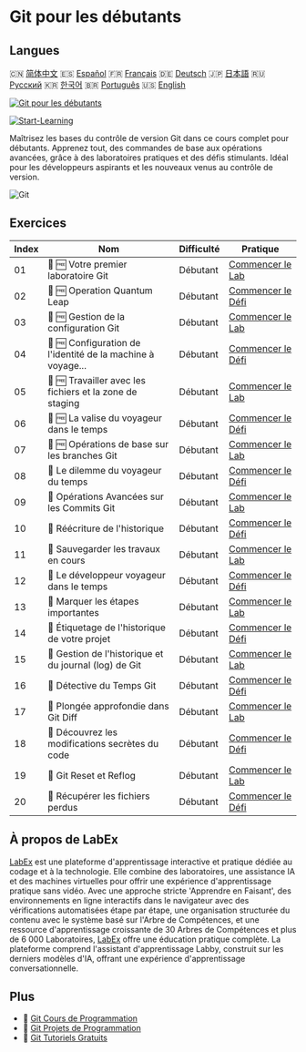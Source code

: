 # Git pour les débutants

## Langues

🇨🇳 [简体中文](README_zh.md) 🇪🇸 [Español](README_es.md) 🇫🇷 [Français](README_fr.md) 🇩🇪 [Deutsch](README_de.md) 🇯🇵 [日本語](README_ja.md) 🇷🇺 [Русский](README_ru.md) 🇰🇷 [한국어](README_ko.md) 🇧🇷 [Português](README_pt.md) 🇺🇸 [English](README.md) 

[![Git pour les débutants](https://cover-creator.labex.io/git-for-beginners.png?lang=fr)](https://labex.io/fr/courses/git-for-beginners)

[![Start-Learning](https://img.shields.io/badge/Start-Learning-whitesmoke?style=for-the-badge)](https://labex.io/fr/courses/git-for-beginners)

Maîtrisez les bases du contrôle de version Git dans ce cours complet pour débutants. Apprenez tout, des commandes de base aux opérations avancées, grâce à des laboratoires pratiques et des défis stimulants. Idéal pour les développeurs aspirants et les nouveaux venus au contrôle de version.

![Git](https://img.shields.io/badge/Git-whitesmoke?style=for-the-badge&logo=git)


## Exercices

|   Index | Nom                                                         | Difficulté   | Pratique                                                                                                                                         |
|---------|-------------------------------------------------------------|--------------|--------------------------------------------------------------------------------------------------------------------------------------------------|
|      01 | 🧩 🆓 Votre premier laboratoire Git                         | Débutant     | <a target='_blank' href='https://labex.io/fr/labs/git-your-first-git-lab-92739?course=git-for-beginners'>Commencer le Lab</a>                    |
|      02 | 🎯 🆓 Operation Quantum Leap                                | Débutant     | <a target='_blank' href='https://labex.io/fr/labs/git-operation-quantum-leap-387717?course=git-for-beginners'>Commencer le Défi</a>              |
|      03 | 🧩 🆓 Gestion de la configuration Git                       | Débutant     | <a target='_blank' href='https://labex.io/fr/labs/git-git-config-management-385164?course=git-for-beginners'>Commencer le Lab</a>                |
|      04 | 🎯 🆓 Configuration de l'identité de la machine à voyage... | Débutant     | <a target='_blank' href='https://labex.io/fr/labs/git-time-machine-identity-configuration-387720?course=git-for-beginners'>Commencer le Défi</a> |
|      05 | 🧩 🆓 Travailler avec les fichiers et la zone de staging    | Débutant     | <a target='_blank' href='https://labex.io/fr/labs/git-working-with-files-and-staging-area-387457?course=git-for-beginners'>Commencer le Lab</a>  |
|      06 | 🎯 🆓 La valise du voyageur dans le temps                   | Débutant     | <a target='_blank' href='https://labex.io/fr/labs/git-the-time-traveler-s-suitcase-387725?course=git-for-beginners'>Commencer le Défi</a>        |
|      07 | 🧩 🆓 Opérations de base sur les branches Git               | Débutant     | <a target='_blank' href='https://labex.io/fr/labs/git-git-branch-basic-operations-385163?course=git-for-beginners'>Commencer le Lab</a>          |
|      08 | 🎯  Le dilemme du voyageur du temps                         | Débutant     | <a target='_blank' href='https://labex.io/fr/labs/git-the-time-traveler-s-dilemma-387733?course=git-for-beginners'>Commencer le Défi</a>         |
|      09 | 🧩  Opérations Avancées sur les Commits Git                 | Débutant     | <a target='_blank' href='https://labex.io/fr/labs/git-advanced-git-commit-operations-387471?course=git-for-beginners'>Commencer le Lab</a>       |
|      10 | 🎯  Réécriture de l'historique                              | Débutant     | <a target='_blank' href='https://labex.io/fr/labs/git-rewriting-history-387746?course=git-for-beginners'>Commencer le Défi</a>                   |
|      11 | 🧩  Sauvegarder les travaux en cours                        | Débutant     | <a target='_blank' href='https://labex.io/fr/labs/git-saving-work-in-progress-387492?course=git-for-beginners'>Commencer le Lab</a>              |
|      12 | 🎯  Le développeur voyageur dans le temps                   | Débutant     | <a target='_blank' href='https://labex.io/fr/labs/git-the-time-traveling-developer-387759?course=git-for-beginners'>Commencer le Défi</a>        |
|      13 | 🧩  Marquer les étapes importantes                          | Débutant     | <a target='_blank' href='https://labex.io/fr/labs/git-marking-important-milestones-387493?course=git-for-beginners'>Commencer le Lab</a>         |
|      14 | 🎯  Étiquetage de l'historique de votre projet              | Débutant     | <a target='_blank' href='https://labex.io/fr/labs/git-tagging-your-project-s-history-387763?course=git-for-beginners'>Commencer le Défi</a>      |
|      15 | 🧩  Gestion de l'historique et du journal (log) de Git      | Débutant     | <a target='_blank' href='https://labex.io/fr/labs/git-git-history-and-log-management-387490?course=git-for-beginners'>Commencer le Lab</a>       |
|      16 | 🎯  Détective du Temps Git                                  | Débutant     | <a target='_blank' href='https://labex.io/fr/labs/git-git-time-detective-387782?course=git-for-beginners'>Commencer le Défi</a>                  |
|      17 | 🧩  Plongée approfondie dans Git Diff                       | Débutant     | <a target='_blank' href='https://labex.io/fr/labs/git-git-diff-deep-dive-387489?course=git-for-beginners'>Commencer le Lab</a>                   |
|      18 | 🎯  Découvrez les modifications secrètes du code            | Débutant     | <a target='_blank' href='https://labex.io/fr/labs/uncover-the-secret-code-changes-387768?course=git-for-beginners'>Commencer le Défi</a>         |
|      19 | 🧩  Git Reset et Reflog                                     | Débutant     | <a target='_blank' href='https://labex.io/fr/labs/git-git-reset-and-reflog-387491?course=git-for-beginners'>Commencer le Lab</a>                 |
|      20 | 🎯  Récupérer les fichiers perdus                           | Débutant     | <a target='_blank' href='https://labex.io/fr/labs/git-recover-the-lost-files-387781?course=git-for-beginners'>Commencer le Défi</a>              |

## À propos de LabEx

[LabEx](https://labex.io) est une plateforme d'apprentissage interactive et pratique dédiée au codage et à la technologie. Elle combine des laboratoires, une assistance IA et des machines virtuelles pour offrir une expérience d'apprentissage pratique sans vidéo. Avec une approche stricte 'Apprendre en Faisant', des environnements en ligne interactifs dans le navigateur avec des vérifications automatisées étape par étape, une organisation structurée du contenu avec le système basé sur l'Arbre de Compétences, et une ressource d'apprentissage croissante de 30 Arbres de Compétences et plus de 6 000 Laboratoires, [LabEx](https://labex.io) offre une éducation pratique complète. La plateforme comprend l'assistant d'apprentissage Labby, construit sur les derniers modèles d'IA, offrant une expérience d'apprentissage conversationnelle.

## Plus

- 🔗 [Git Cours de Programmation](https://github.com/labex-labs/awesome-programming-courses)
- 🔗 [Git Projets de Programmation](https://github.com/labex-labs/awesome-programming-projects)
- 🔗 [Git Tutoriels Gratuits](https://github.com/labex-labs/git-free-tutorials)

